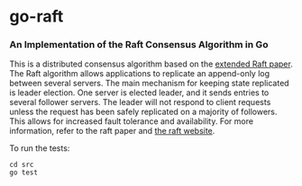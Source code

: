 # go-raft
### An Implementation of the Raft Consensus Algorithm in Go
This is a distributed consensus algorithm based on the [extended Raft paper](https://raft.github.io/raft.pdf). The Raft algorithm allows applications to replicate an append-only log between several servers. The main mechanism for keeping state replicated is leader election. One server is elected leader, and it sends entries to several follower servers. The leader will not respond to client requests unless the request has been safely replicated on a majority of followers. This allows for increased fault tolerance and availability. For more information, refer to the raft paper and [the raft website](https://raft.github.io/). 

To run the tests:
```
cd src
go test
```
